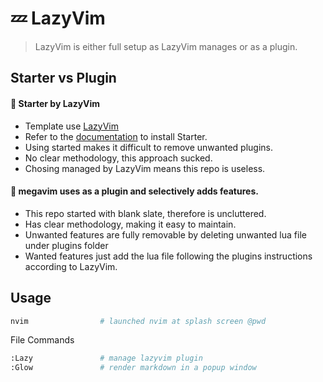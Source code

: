 # :zzz: LazyVim
> LazyVim is either full setup as LazyVim manages or as a plugin.
## Starter vs Plugin
#### :melting_face: Starter by LazyVim
- Template use [LazyVim](https://github.com/LazyVim/LazyVim)
- Refer to the [documentation](https://lazyvim.github.io/installation) to install Starter.
- Using started makes it difficult to remove unwanted plugins.
- No clear methodology, this approach sucked.
- Chosing managed by LazyVim means this repo is useless.

#### :heart_hands: megavim uses as a plugin and selectively adds features.
- This repo started with blank slate, therefore is uncluttered.
- Has clear methodology, making it easy to maintain.
- Unwanted features are fully removable by deleting unwanted lua file under plugins folder
- Wanted features just add the lua file following the plugins instructions according to LazyVim.




## Usage
```zsh
nvim                # launched nvim at splash screen @pwd

```

File Commands
```zsh
:Lazy               # manage lazyvim plugin
:Glow               # render markdown in a popup window


```
